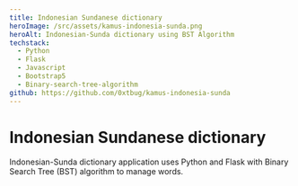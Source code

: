 ```yaml
---
title: Indonesian Sundanese dictionary
heroImage: /src/assets/kamus-indonesia-sunda.png
heroAlt: Indonesian-Sunda dictionary using BST Algorithm
techstack:
  - Python
  - Flask
  - Javascript
  - Bootstrap5
  - Binary-search-tree-algorithm
github: https://github.com/0xtbug/kamus-indonesia-sunda
---
```


# Indonesian Sundanese dictionary
Indonesian-Sunda dictionary application uses Python and Flask with Binary Search Tree (BST) algorithm to manage words.